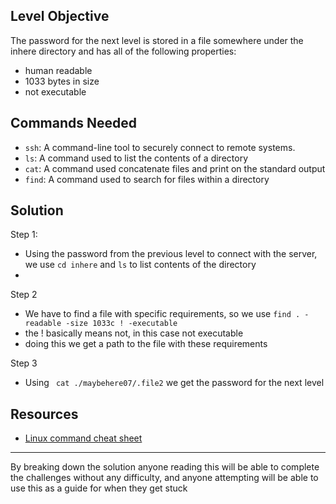 ## **Level Objective**

The password for the next level is stored in a file somewhere under the inhere directory and has all of the following properties:

- human readable
- 1033 bytes in size
- not executable

## **Commands Needed**

- `ssh`: A command-line tool to securely connect to remote systems.
- `ls`: A command used to list the contents of a directory
- `cat`: A command used concatenate files and print on the standard output
- `find`: A command used to search for files within a directory
## **Solution**

Step 1:
- Using the password from the previous level to connect with the server, we use `cd inhere` and `ls` to list contents of the directory
- 

Step 2
- We have to find a file with specific requirements, so we use `find . -readable -size 1033c ! -executable`
- the ! basically means not, in this case not executable
- doing this we get a path to the file with these requirements

Step 3
- Using ` cat ./maybehere07/.file2` we get the password for the next level


## **Resources**
- [Linux command cheat sheet](https://www.geeksforgeeks.org/linux-commands-cheat-sheet/)

***

By breaking down the solution anyone reading this will be able to complete the challenges without any difficulty, and anyone attempting will be able to use this as a guide for when they get stuck